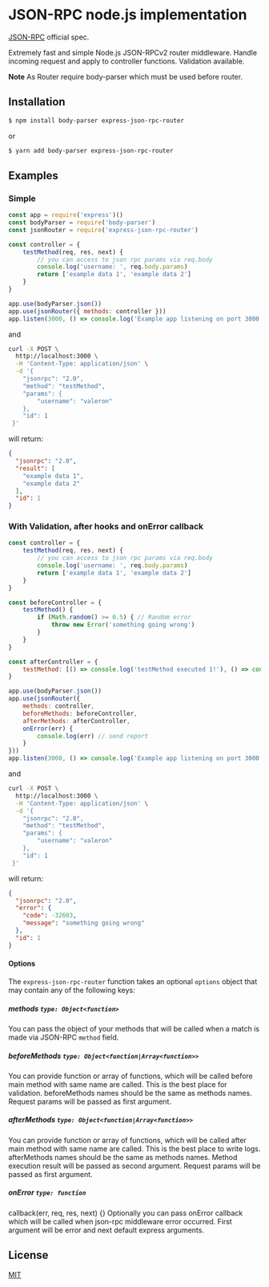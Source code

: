 # JSON-RPC node.js implementation

[JSON-RPC](https://www.jsonrpc.org/specification) official spec.

Extremely fast and simple Node.js JSON-RPCv2 router middleware.
Handle incoming request and apply to controller functions.
Validation available.

**Note** As Router require body-parser which must be used before router.

## Installation

```sh
$ npm install body-parser express-json-rpc-router
```
or

```sh
$ yarn add body-parser express-json-rpc-router
```

## Examples

### Simple
<!-- eslint-disable no-unused-vars -->

```js
const app = require('express')()
const bodyParser = require('body-parser')
const jsonRouter = require('express-json-rpc-router')

const controller = {
    testMethod(req, res, next) {
        // you can access to json rpc params via req.body
        console.log('username: ', req.body.params)
        return ['example data 1', 'example data 2']
    }
}

app.use(bodyParser.json())
app.use(jsonRouter({ methods: controller }))
app.listen(3000, () => console.log('Example app listening on port 3000'))
```

and 
```bash
curl -X POST \
  http://localhost:3000 \
  -H 'Content-Type: application/json' \
  -d '{
    "jsonrpc": "2.0",
    "method": "testMethod",
    "params": {
        "username": "valeron"
    },
    "id": 1
 }'
```
will return:
```json
{
  "jsonrpc": "2.0",
  "result": [
    "example data 1",
    "example data 2"
  ],
  "id": 1
}
```

### With Validation, after hooks and onError callback
<!-- eslint-disable no-unused-vars -->

```js
const controller = {
    testMethod(req, res, next) {
        // you can access to json rpc params via req.body
        console.log('username: ', req.body.params)
        return ['example data 1', 'example data 2']
    }
}

const beforeController = {
    testMethod() {
        if (Math.random() >= 0.5) { // Random error
            throw new Error('something going wrong')
        }
    }
}

const afterController = {
    testMethod: [() => console.log('testMethod executed 1!'), () => console.log('testMethod executed 2!')]
}

app.use(bodyParser.json())
app.use(jsonRouter({
    methods: controller,
    beforeMethods: beforeController,
    afterMethods: afterController,
    onError(err) {
        console.log(err) // send report
    }
}))
app.listen(3000, () => console.log('Example app listening on port 3000'))
```

and 
```bash
curl -X POST \
  http://localhost:3000 \
  -H 'Content-Type: application/json' \
  -d '{
    "jsonrpc": "2.0",
    "method": "testMethod",
    "params": {
        "username": "valeron"
    },
    "id": 1
 }'
```
will return:
```json
{
  "jsonrpc": "2.0",
  "error": {
    "code": -32603,
    "message": "something going wrong"
  },
  "id": 1
}
```

#### Options

The `express-json-rpc-router` function takes an optional `options` object that may contain any of the following keys:

##### methods `type: Object<function>`
You can pass the object of your methods that will be called when a match is made via JSON-RPC `method` field.

##### beforeMethods `type: Object<function|Array<function>>`
You can provide function or array of functions, which will be called before main method with same name are called. 
This is the best place for validation.
beforeMethods names should be the same as methods names.
Request params will be passed as first argument.

##### afterMethods `type: Object<function|Array<function>>`
You can provide function or array of functions, which will be called after main method with same name are called.
This is the best place to write logs.
afterMethods names should be the same as methods names.
Method execution result will be passed as second argument.
Request params will be passed as first argument.

##### onError `type: function`
callback(err, req, res, next) {}
Optionally you can pass onError callback which will be called when json-rpc middleware error occurred. First argument will be error and next default express arguments.

## License

[MIT](LICENSE)
